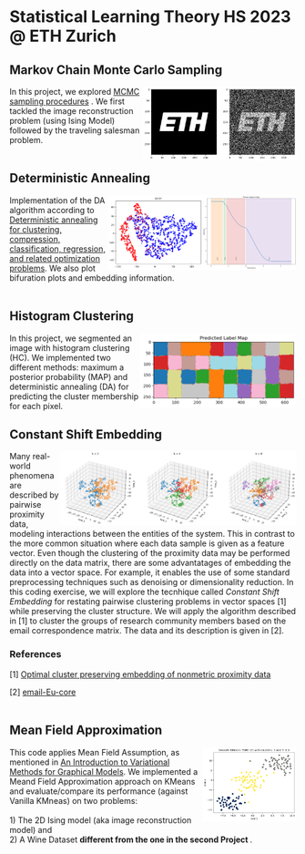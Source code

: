 # Statistical Learning Theory HS 2023 @ ETH Zurich
## Markov Chain Monte Carlo Sampling
<img align="right" height="130" src="https://github.com/jiaqingxie/Statistical-Learning-Theory-ETHZ/blob/main/Images/1.png"></img>
In this project, we explored [MCMC sampling procedures](https://www.cs.princeton.edu/courses/archive/spr06/cos598C/papers/AndrieuFreitasDoucetJordan2003.pdf) . We first tackled
 the image reconstruction problem (using Ising Model) followed by the traveling salesman problem.
<br/><br/>

## Deterministic Annealing
<img align="right" height="130" src="https://github.com/jiaqingxie/Statistical-Learning-Theory-ETHZ/blob/main/Images/2_1.png"></img>
<img align="right" height="130" src="https://github.com/jiaqingxie/Statistical-Learning-Theory-ETHZ/blob/main/Images/2_2.png"></img>
Implementation of the DA algorithm according to [Deterministic annealing for clustering, compression, classification, regression, and related optimization problems](https://ieeexplore.ieee.org/document/726788). We also plot bifuration plots and embedding information.
<br/><br/>

## Histogram Clustering
<img align="right" height="130" src="https://github.com/jiaqingxie/Statistical-Learning-Theory-ETHZ/blob/main/Images/3.png"></img>
In this project, we segmented an image with histogram clustering (HC). We implemented two different methods: maximum a posterior probability (MAP) and deterministic annealing (DA) for predicting the cluster membership for each pixel.

## Constant Shift Embedding
<img align="right" height="130" src="https://github.com/jiaqingxie/Statistical-Learning-Theory-ETHZ/blob/main/Images/4.png"></img>
Many real-world phenomena are described by pairwise proximity data, modeling interactions between the entities of the system. This in contrast to the more common situation where each data sample is given as a feature vector. Even though the clustering of the proximity data may be performed directly on the data matrix, there are some advantatages of  embedding the data into a vector space. For example, it enables the use of some standard preprocessing techniques such as denoising or dimensionality reduction. In this coding exercise, we will explore the tecnhique called _Constant Shift Embedding_ for restating pairwise clustering problems in vector spaces [1] while preserving the cluster structure. We will apply the algorithm described in [1] to cluster the groups of research community members based on the email correspondence matrix. The data and its description is given in [2].

### References 

[1] [Optimal cluster preserving embedding of nonmetric proximity data](https://ieeexplore.ieee.org/document/1251147)

[2] [email-Eu-core](https://snap.stanford.edu/data/email-Eu-core.html)
<br/><br/>

## Mean Field Approximation
<img align="right" height="130" src="https://github.com/jiaqingxie/Statistical-Learning-Theory-ETHZ/blob/main/Images/5.png"></img>
This code applies Mean Field Assumption, as mentioned in [An Introduction to Variational Methods for Graphical Models](https://people.eecs.berkeley.edu/~jordan/papers/variational-intro.pdf). We implemented a Meand Field Approximation approach on KMeans and evaluate/compare its performance (against Vanilla KMneas) on two problems:  
    <br> 1) The 2D Ising model (aka image reconstruction model) and  </li>
<br> 2) A Wine Dataset <b>different from the one in the second Project </b>. 
